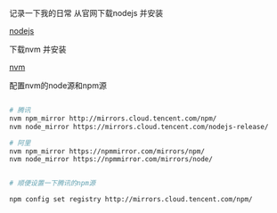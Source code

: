 
记录一下我的日常
从官网下载nodejs 并安装

[nodejs](https://nodejs.org/en)

下载nvm 并安装

[nvm](https://github.com/coreybutler/nvm-windows)

配置nvm的node源和npm源

``` bash

# 腾讯
nvm npm_mirror http://mirrors.cloud.tencent.com/npm/
nvm node_mirror https://mirrors.cloud.tencent.com/nodejs-release/

# 阿里
nvm npm_mirror https://npmmirror.com/mirrors/npm/
nvm node_mirror https://npmmirror.com/mirrors/node/

```

``` bash

# 顺便设置一下腾讯的npm源

npm config set registry http://mirrors.cloud.tencent.com/npm/

```